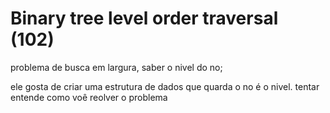 # Binary tree level order traversal (102)

problema de busca em largura, saber o nivel do no;

ele gosta de criar uma estrutura de dados que quarda o no é o nivel. tentar entende como voê reolver o problema




